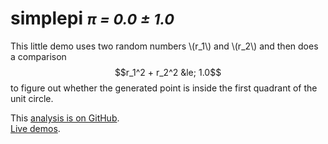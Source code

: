 # simplepi <small><i>π = <span id="pi">0.0 ± 1.0</span></i></small>

This little demo uses two random numbers \\(r_1\\) and \\(r_2\\) and
then does a comparison $$r_1^2 + r_2^2 &le; 1.0$$ to figure out whether
the generated point is inside the first quadrant of the unit circle.

<i class="fa fa-fw fa-github"></i>
This [analysis is on GitHub](https://github.com/svenkreiss/databench_examples/tree/master/analyses/simplepi).<br />
<i class="fa fa-fw fa-external-link"></i>
[Live demos](http://databench-examples.svenkreiss.com).
